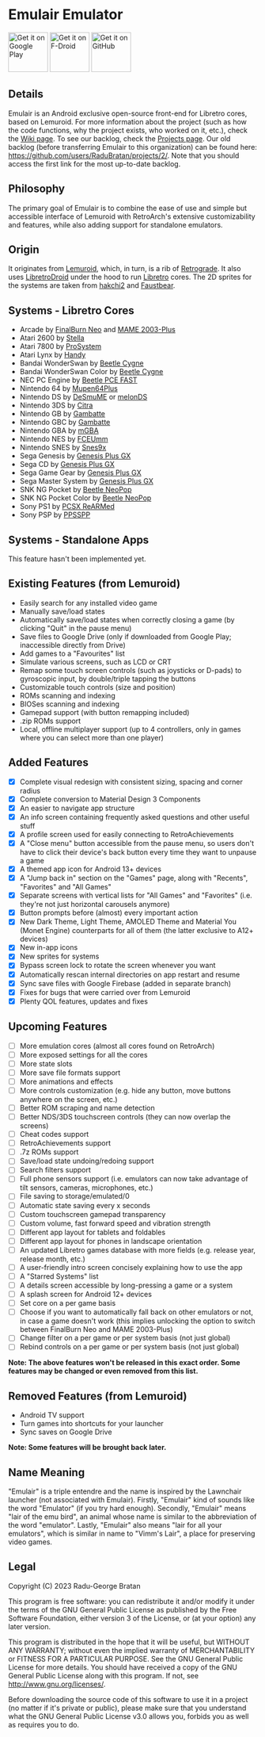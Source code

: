# Emulair Emulator
<img src="https://play.google.com/intl/en_us/badges/images/generic/en-play-badge.png"
     alt="Get it on Google Play"
     height="80">
<img src="https://fdroid.gitlab.io/artwork/badge/get-it-on.png"
     alt="Get it on F-Droid"
     height="80">
<img src="https://raw.githubusercontent.com/flocke/andOTP/master/assets/badges/get-it-on-github.svg"
     alt="Get it on GitHub"
     height="80">

## Details
Emulair is an Android exclusive open-source front-end for Libretro cores, based on Lemuroid. For more information about the project (such as how the code functions, why the project exists, who worked on it, etc.), check the [Wiki page](https://github.com/RaduBratan/Emulair/wiki). To see our backlog, check the [Projects page](https://github.com/orgs/Emulair/projects/1). Our old backlog (before transferring Emulair to this organization) can be found here: https://github.com/users/RaduBratan/projects/2/. Note that you should access the first link for the most up-to-date backlog.

## Philosophy
The primary goal of Emulair is to combine the ease of use and simple but accessible interface of Lemuroid with RetroArch's extensive customizability and features, while also adding support for standalone emulators.

## Origin
It originates from [Lemuroid](https://github.com/Swordfish90/Lemuroid), which, in turn, is a rib of [Retrograde](https://github.com/retrograde/retrograde-android). It also uses [LibretroDroid](https://github.com/Swordfish90/LibretroDroid) under the hood to run [Libretro](https://github.com/libretro) cores. The 2D sprites for the systems are taken from [hakchi2](https://github.com/ClusterM/hakchi2) and [Faustbear](https://imgur.com/gallery/8RQ1QkA).

## Systems - Libretro Cores
- Arcade by [FinalBurn Neo](https://docs.libretro.com/library/fbneo/) and [MAME 2003-Plus](https://docs.libretro.com/library/mame2003_plus/)
- Atari 2600 by [Stella](https://docs.libretro.com/library/stella/)
- Atari 7800 by [ProSystem](https://docs.libretro.com/library/prosystem/)
- Atari Lynx by [Handy](https://docs.libretro.com/library/handy/)
- Bandai WonderSwan by [Beetle Cygne](https://docs.libretro.com/library/beetle_cygne/)
- Bandai WonderSwan Color by [Beetle Cygne](https://docs.libretro.com/library/beetle_cygne/)
- NEC PC Engine by [Beetle PCE FAST](https://docs.libretro.com/library/beetle_pce_fast/)
- Nintendo 64 by [Mupen64Plus](https://docs.libretro.com/library/mupen64plus/)
- Nintendo DS by [DeSmuME](https://docs.libretro.com/library/desmume/) or [melonDS](https://docs.libretro.com/library/melonds/)
- Nintendo 3DS by [Citra](https://docs.libretro.com/library/citra/)
- Nintendo GB by [Gambatte](https://docs.libretro.com/library/gambatte/)
- Nintendo GBC by [Gambatte](https://docs.libretro.com/library/gambatte/)
- Nintendo GBA by [mGBA](https://docs.libretro.com/library/mgba/)
- Nintendo NES by [FCEUmm](https://docs.libretro.com/library/fceumm/)
- Nintendo SNES by [Snes9x](https://docs.libretro.com/library/snes9x/)
- Sega Genesis by [Genesis Plus GX](https://docs.libretro.com/library/genesis_plus_gx/)
- Sega CD by [Genesis Plus GX](https://docs.libretro.com/library/genesis_plus_gx/)
- Sega Game Gear by [Genesis Plus GX](https://docs.libretro.com/library/genesis_plus_gx/)
- Sega Master System by [Genesis Plus GX](https://docs.libretro.com/library/genesis_plus_gx/)
- SNK NG Pocket by [Beetle NeoPop](https://docs.libretro.com/library/beetle_neopop/)
- SNK NG Pocket Color by [Beetle NeoPop](https://docs.libretro.com/library/beetle_neopop/)
- Sony PS1 by [PCSX ReARMed](https://docs.libretro.com/library/pcsx_rearmed/)
- Sony PSP by [PPSSPP](https://docs.libretro.com/library/ppsspp/)

## Systems - Standalone Apps
This feature hasn't been implemented yet.

## Existing Features (from Lemuroid)
- Easily search for any installed video game
- Manually save/load states
- Automatically save/load states when correctly closing a game (by clicking "Quit" in the pause menu)
- Save files to Google Drive (only if downloaded from Google Play; inaccessible directly from Drive)
- Add games to a "Favourites" list
- Simulate various screens, such as LCD or CRT
- Remap some touch screen controls (such as joysticks or D-pads) to gyroscopic input, by double/triple tapping the buttons
- Customizable touch controls (size and position)
- ROMs scanning and indexing
- BIOSes scanning and indexing
- Gamepad support (with button remapping included)
- .zip ROMs support
- Local, offline multiplayer support (up to 4 controllers, only in games where you can select more than one player)

## Added Features
- [x] Complete visual redesign with consistent sizing, spacing and corner radius
- [x] Complete conversion to Material Design 3 Components
- [x] An easier to navigate app structure
- [x] An info screen containing frequently asked questions and other useful stuff
- [x] A profile screen used for easily connecting to RetroAchievements
- [x] A "Close menu" button accessible from the pause menu, so users don't have to click their device's back button every time they want to unpause a game
- [x] A themed app icon for Android 13+ devices
- [x] A "Jump back in" section on the "Games" page, along with "Recents", "Favorites" and "All Games"
- [x] Separate screens with vertical lists for "All Games" and "Favorites" (i.e. they're not just horizontal carousels anymore)
- [x] Button prompts before (almost) every important action
- [x] New Dark Theme, Light Theme, AMOLED Theme and Material You (Monet Engine) counterparts for all of them (the latter exclusive to A12+ devices)
- [x] New in-app icons
- [x] New sprites for systems
- [x] Bypass screen lock to rotate the screen whenever you want
- [x] Automatically rescan internal directories on app restart and resume
- [x] Sync save files with Google Firebase (added in separate branch)
- [x] Fixes for bugs that were carried over from Lemuroid
- [x] Plenty QOL features, updates and fixes

## Upcoming Features
- [ ] More emulation cores (almost all cores found on RetroArch)
- [ ] More exposed settings for all the cores
- [ ] More state slots
- [ ] More save file formats support
- [ ] More animations and effects
- [ ] More controls customization (e.g. hide any button, move buttons anywhere on the screen, etc.)
- [ ] Better ROM scraping and name detection
- [ ] Better NDS/3DS touchscreen controls (they can now overlap the screens)
- [ ] Cheat codes support
- [ ] RetroAchievements support
- [ ] .7z ROMs support
- [ ] Save/load state undoing/redoing support
- [ ] Search filters support
- [ ] Full phone sensors support (i.e. emulators can now take advantage of tilt sensors, cameras, microphones, etc.)
- [ ] File saving to storage/emulated/0
- [ ] Automatic state saving every x seconds
- [ ] Custom touchscreen gamepad transparency
- [ ] Custom volume, fast forward speed and vibration strength
- [ ] Different app layout for tablets and foldables
- [ ] Different app layout for phones in landscape orientation
- [ ] An updated Libretro games database with more fields (e.g. release year, release month, etc.)
- [ ] A user-friendly intro screen concisely explaining how to use the app
- [ ] A "Starred Systems" list
- [ ] A details screen accessible by long-pressing a game or a system
- [ ] A splash screen for Android 12+ devices
- [ ] Set core on a per game basis
- [ ] Choose if you want to automatically fall back on other emulators or not, in case a game doesn't work (this implies unlocking the option to switch between FinalBurn Neo and MAME 2003-Plus)
- [ ] Change filter on a per game or per system basis (not just global)
- [ ] Rebind controls on a per game or per system basis (not just global)

**Note: The above features won't be released in this exact order. Some features may be changed or even removed from this list.**

## Removed Features (from Lemuroid)
- Android TV support
- Turn games into shortcuts for your launcher
- Sync saves on Google Drive

**Note: Some features will be brought back later.**

## Name Meaning
"Emulair" is a triple entendre and the name is inspired by the Lawnchair launcher (not associated with Emulair). Firstly, "Emulair" kind of sounds like the word "Emulator" (if you try hard enough). Secondly, "Emulair" means "lair of the emu bird", an animal whose name is similar to the abbreviation of the word "emulator". Lastly, "Emulair" also means "lair for all your emulators", which is similar in name to "Vimm's Lair", a place for preserving video games.

## Legal
Copyright (C) 2023 Radu-George Bratan

This program is free software: you can redistribute it and/or modify it under the terms of the GNU General Public License as published by the Free Software Foundation, either version 3 of the License, or (at your option) any later version.

This program is distributed in the hope that it will be useful, but WITHOUT ANY WARRANTY; without even the implied warranty of MERCHANTABILITY or FITNESS FOR A PARTICULAR PURPOSE. See the GNU General Public License for more details. You should have received a copy of the GNU General Public License along with this program. If not, see <http://www.gnu.org/licenses/>.

Before downloading the source code of this software to use it in a project (no matter if it's private or public), please make sure that you understand what the GNU General Public License v3.0 allows you, forbids you as well as requires you to do.
